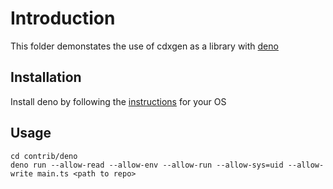 # Introduction

This folder demonstates the use of cdxgen as a library with [deno](https://deno.land)

## Installation

Install deno by following the [instructions](https://deno.land/manual@v1.34.3/getting_started/installation) for your OS

## Usage

```shell
cd contrib/deno
deno run --allow-read --allow-env --allow-run --allow-sys=uid --allow-write main.ts <path to repo>
```
